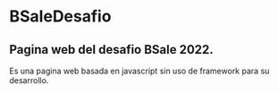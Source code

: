 # BSaleDesafio

## Pagina web del desafio BSale 2022.

Es una pagina web basada en javascript sin uso de framework para su desarrollo.